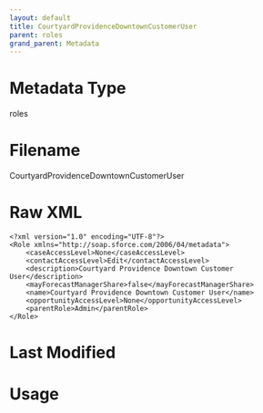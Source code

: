 ```yaml
---
layout: default
title: CourtyardProvidenceDowntownCustomerUser
parent: roles
grand_parent: Metadata
---
```

# Metadata Type
roles


# Filename 
CourtyardProvidenceDowntownCustomerUser


# Raw XML
```
<?xml version="1.0" encoding="UTF-8"?>
<Role xmlns="http://soap.sforce.com/2006/04/metadata">
    <caseAccessLevel>None</caseAccessLevel>
    <contactAccessLevel>Edit</contactAccessLevel>
    <description>Courtyard Providence Downtown Customer User</description>
    <mayForecastManagerShare>false</mayForecastManagerShare>
    <name>Courtyard Providence Downtown Customer User</name>
    <opportunityAccessLevel>None</opportunityAccessLevel>
    <parentRole>Admin</parentRole>
</Role>
```


# Last Modified


# Usage
